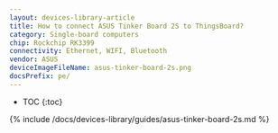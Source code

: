 ```yaml
---
layout: devices-library-article
title: How to connect ASUS Tinker Board 2S to ThingsBoard?
category: Single-board computers
chip: Rockchip RK3399
connectivity: Ethernet, WIFI, Bluetooth
vendor: ASUS
deviceImageFileName: asus-tinker-board-2s.png
docsPrefix: pe/
---
```



* TOC
{:toc}

{% include /docs/devices-library/guides/asus-tinker-board-2s.md %}